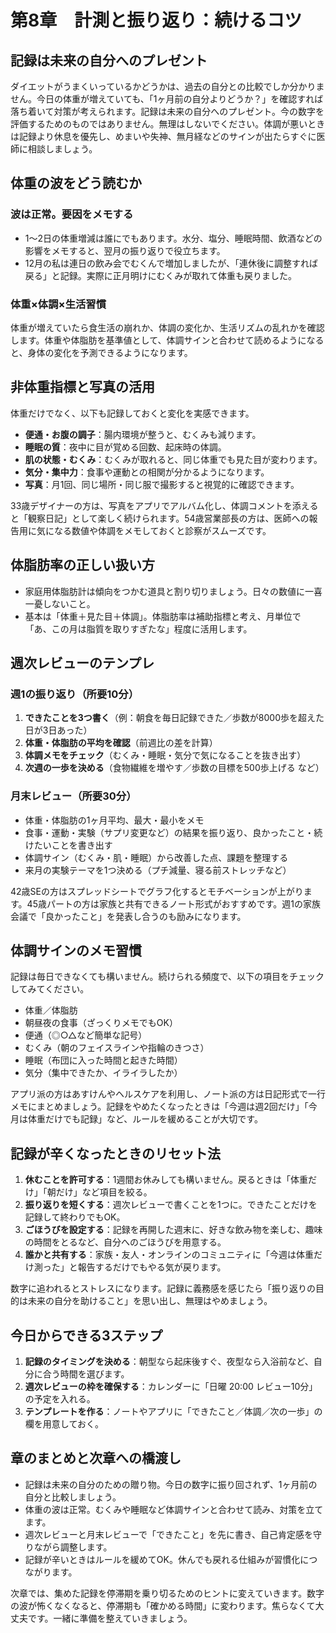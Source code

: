 # 第8章　計測と振り返り：続けるコツ

## 記録は未来の自分へのプレゼント

ダイエットがうまくいっているかどうかは、過去の自分との比較でしか分かりません。今日の体重が増えていても、「1ヶ月前の自分よりどうか？」を確認すれば落ち着いて対策が考えられます。記録は未来の自分へのプレゼント。今の数字を評価するためのものではありません。無理はしないでください。体調が悪いときは記録より休息を優先し、めまいや失神、無月経などのサインが出たらすぐに医師に相談しましょう。

## 体重の波をどう読むか

### 波は正常。要因をメモする

- 1〜2日の体重増減は誰にでもあります。水分、塩分、睡眠時間、飲酒などの影響をメモすると、翌月の振り返りで役立ちます。
- 12月の私は連日の飲み会でむくんで増加しましたが、「連休後に調整すれば戻る」と記録。実際に正月明けにむくみが取れて体重も戻りました。

### 体重×体調×生活習慣

体重が増えていたら食生活の崩れか、体調の変化か、生活リズムの乱れかを確認します。体重や体脂肪を基準値として、体調サインと合わせて読めるようになると、身体の変化を予測できるようになります。

## 非体重指標と写真の活用

体重だけでなく、以下も記録しておくと変化を実感できます。

- **便通・お腹の調子**：腸内環境が整うと、むくみも減ります。
- **睡眠の質**：夜中に目が覚める回数、起床時の体調。
- **肌の状態・むくみ**：むくみが取れると、同じ体重でも見た目が変わります。
- **気分・集中力**：食事や運動との相関が分かるようになります。
- **写真**：月1回、同じ場所・同じ服で撮影すると視覚的に確認できます。

33歳デザイナーの方は、写真をアプリでアルバム化し、体調コメントを添えると「観察日記」として楽しく続けられます。54歳営業部長の方は、医師への報告用に気になる数値や体調をメモしておくと診察がスムーズです。

## 体脂肪率の正しい扱い方

- 家庭用体脂肪計は傾向をつかむ道具と割り切りましょう。日々の数値に一喜一憂しないこと。
- 基本は「体重＋見た目＋体調」。体脂肪率は補助指標と考え、月単位で「あ、この月は脂質を取りすぎたな」程度に活用します。

## 週次レビューのテンプレ

### 週1の振り返り（所要10分）

1. **できたことを3つ書く**（例：朝食を毎日記録できた／歩数が8000歩を超えた日が3日あった）
2. **体重・体脂肪の平均を確認**（前週比の差を計算）
3. **体調メモをチェック**（むくみ・睡眠・気分で気になることを抜き出す）
4. **次週の一歩を決める**（食物繊維を増やす／歩数の目標を500歩上げる など）

### 月末レビュー（所要30分）

- 体重・体脂肪の1ヶ月平均、最大・最小をメモ
- 食事・運動・実験（サプリ変更など）の結果を振り返り、良かったこと・続けたいことを書き出す
- 体調サイン（むくみ・肌・睡眠）から改善した点、課題を整理する
- 来月の実験テーマを1つ決める（プチ減量、寝る前ストレッチなど）

42歳SEの方はスプレッドシートでグラフ化するとモチベーションが上がります。45歳パートの方は家族と共有できるノート形式がおすすめです。週1の家族会議で「良かったこと」を発表し合うのも励みになります。

## 体調サインのメモ習慣

記録は毎日できなくても構いません。続けられる頻度で、以下の項目をチェックしてみてください。

- 体重／体脂肪
- 朝昼夜の食事（ざっくりメモでもOK）
- 便通（◎○△など簡単な記号）
- むくみ（朝のフェイスラインや指輪のきつさ）
- 睡眠（布団に入った時間と起きた時間）
- 気分（集中できたか、イライラしたか）

アプリ派の方はあすけんやヘルスケアを利用し、ノート派の方は日記形式で一行メモにまとめましょう。記録をやめたくなったときは「今週は週2回だけ」「今月は体重だけでも記録」など、ルールを緩めることが大切です。

## 記録が辛くなったときのリセット法

1. **休むことを許可する**：1週間お休みしても構いません。戻るときは「体重だけ」「朝だけ」など項目を絞る。
2. **振り返りを短くする**：週次レビューで書くことを1つに。できたことだけを記録して終わりでもOK。
3. **ごほうびを設定する**：記録を再開した週末に、好きな飲み物を楽しむ、趣味の時間をとるなど、自分へのごほうびを用意する。
4. **誰かと共有する**：家族・友人・オンラインのコミュニティに「今週は体重だけ測った」と報告するだけでもやる気が戻ります。

数字に追われるとストレスになります。記録に義務感を感じたら「振り返りの目的は未来の自分を助けること」を思い出し、無理はやめましょう。

## 今日からできる3ステップ

1. **記録のタイミングを決める**：朝型なら起床後すぐ、夜型なら入浴前など、自分に合う時間を選びます。
2. **週次レビューの枠を確保する**：カレンダーに「日曜 20:00 レビュー10分」の予定を入れる。
3. **テンプレートを作る**：ノートやアプリに「できたこと／体調／次の一歩」の欄を用意しておく。

## 章のまとめと次章への橋渡し

- 記録は未来の自分のための贈り物。今日の数字に振り回されず、1ヶ月前の自分と比較しましょう。
- 体重の波は正常。むくみや睡眠など体調サインと合わせて読み、対策を立てます。
- 週次レビューと月末レビューで「できたこと」を先に書き、自己肯定感を守りながら調整します。
- 記録が辛いときはルールを緩めてOK。休んでも戻れる仕組みが習慣化につながります。

次章では、集めた記録を停滞期を乗り切るためのヒントに変えていきます。数字の波が怖くなくなると、停滞期も「確かめる時間」に変わります。焦らなくて大丈夫です。一緒に準備を整えていきましょう。
